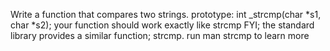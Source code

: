 Write a function that compares two strings. prototype: int _strcmp(char *s1, char *s2); your function should work exactly like strcmp FYI; the standard library provides a similar function; strcmp. run man strcmp to learn more
